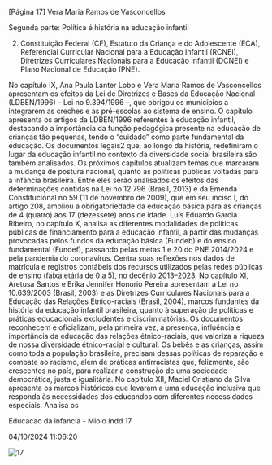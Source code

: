 [Página 17]
Vera Maria Ramos de Vasconcellos

Segunda parte:
Política é história na educação infantil

2. Constituição Federal (CF), Estatuto
da Criança e do Adolescente (ECA),
Referencial Curricular Nacional
para a Educação Infantil (RCNEI),
Diretrizes Curriculares Nacionais para
a Educação Infantil (DCNEI) e Plano
Nacional de Educação (PNE).

No capítulo IX, Ana Paula Lanter Lobo e Vera Maria Ramos de
Vasconcellos apresentam os efeitos da Lei de Diretrizes e Bases da
Educação Nacional (LDBEN/1996) – Lei no 9.394/1996 –, que obrigou
os municípios a integrarem as creches e as pré-escolas ao sistema de
ensino. O capítulo apresenta os artigos da LDBEN/1996 referentes à
educação infantil, destacando a importância da função pedagógica
presente na educação de crianças tão pequenas, tendo o “cuidado”
como parte fundamental da educação. Os documentos legais2 que, ao
longo da história, redefiniram o lugar da educação infantil no contexto
da diversidade social brasileira são também analisados.
Os próximos capítulos atualizam temas que marcaram a mudança
de postura nacional, quanto às políticas públicas voltadas para a infância brasileira. Entre eles serão analisados os efeitos das determinações contidas na Lei no 12.796 (Brasil, 2013) e da Emenda Constitucional no 59 (11 de novembro de 2009), que em seu inciso I, do artigo
208, ampliou a obrigatoriedade da educação básica para as crianças de
4 (quatro) aos 17 (dezessete) anos de idade.
Luís Eduardo Garcia Ribeiro, no capítulo X, analisa as diferentes
modalidades de políticas públicas de financiamento para a educação
infantil, a partir das mudanças provocadas pelos fundos da educação
básica (Fundeb) e do ensino fundamental (Fundef), passando pelas
metas 1 e 20 do PNE 2014/2024 e pela pandemia do coronavírus. Centra
suas reflexões nos dados de matrícula e registros contábeis dos recursos utilizados pelas redes públicas de ensino (faixa etária de 0 a 5),
no decênio 2013–2023.
No capítulo XI, Aretusa Santos e Erika Jennifer Honorio Pereira
apresentam a Lei no 10.639/2003 (Brasil, 2003) e as Diretrizes Curriculares Nacionais para a Educação das Relações Étnico-raciais (Brasil,
2004), marcos fundantes da história da educação infantil brasileira,
quanto à superação de políticas e práticas educacionais excludentes
e discriminatórias. Os documentos reconhecem e oficializam, pela
primeira vez, a presença, influência e importância da educação das
relações étnico-raciais, que valoriza a riqueza de nossa diversidade
étnico-racial e cultural. Os bebês e as crianças, assim como toda a população brasileira, precisam dessas políticas de reparação e combate
ao racismo, além de práticas antirracistas que, felizmente, são crescentes no país, para realizar a construção de uma sociedade democrática, justa e igualitária.
No capítulo XII, Maciel Cristiano da Silva apresenta os marcos históricos que levaram a uma educação inclusiva que responda às necessidades dos educandos com diferentes necessidades especiais. Analisa os


Educacao da infancia - Miolo.indd 17

04/10/2024 11:06:20

![17](./img/page_17-01.jpg)
